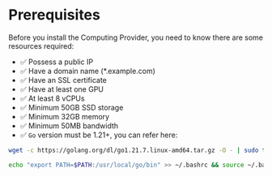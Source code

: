 # Prerequisites

Before you install the Computing Provider, you need to know there are some resources required:

* ✅ Possess a public IP
* ✅ Have a domain name (\*.example.com)
* ✅ Have an SSL certificate
* ✅ Have at least one GPU
* ✅ At least 8 vCPUs
* ✅ Minimum 50GB SSD storage
* ✅ Minimum 32GB memory
* ✅ Minimum 50MB bandwidth
* ✅ `Go` version must be 1.21+, you can refer here:

```bash
wget -c https://golang.org/dl/go1.21.7.linux-amd64.tar.gz -O - | sudo tar -xz -C /usr/local

echo "export PATH=$PATH:/usr/local/go/bin" >> ~/.bashrc && source ~/.bashrc
```

###
